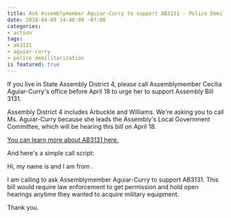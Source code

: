 ```yaml
---
title: Ask Assemblymember Aguiar-Curry to support AB3131 - Police Demilitarization
date: 2018-04-09 14:48:00 -07:00
categories:
- action
tags:
- ab3131
- aguiar-curry
- police demilitarization
is featured: true
---
```


If you live in State Assembly District 4, please call Assemblymember Cecilia Aguiar-Curry's office before April 18 to urge her to support Assembly Bill 3131. 

Assembly District 4 includes Arbuckle and Williams. We're asking you to call Ms. Aguiar-Curry because she leads the Assembly's Local Government Committee, which will be hearing this bill on April 18. 

[You can learn more about AB3131 here. ](https://www.aclunc.org/our-work/legislation/police-militarization-ab-3131)

And here's a simple call script: 

Hi, my name is <YOUR NAME> and I am from <YOUR TOWN>. 

I am calling to ask Assemblymember Aguiar-Curry to support AB3131. This bill would require law enforcement to get permission and hold open hearings anytime they wanted to acquire military equipment. 

Thank you. 